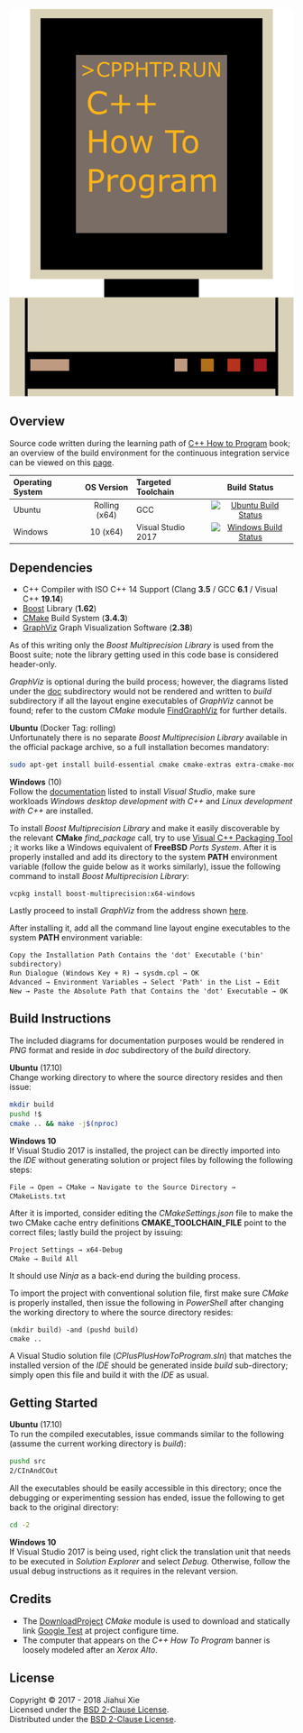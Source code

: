 [![Banner](img/banner.png)](https://en.wikipedia.org/wiki/Xerox_Alto)

## Overview
Source code written during the learning path of [C++ How to Program][HTP]
book; an overview of the build environment for the continuous integration
service can be viewed on this [page][APPVEYOR].

| Operating System | OS Version       | Targeted Toolchain | Build Status |
|:---------------- |:----------------:|:------------------ |:------------:|
| Ubuntu           | Rolling (x64)    | GCC                | [![Ubuntu Build Status](https://circleci.com/gh/jhxie/CPlusPlusHowToProgram.svg?style=shield)](https://circleci.com/gh/jhxie/CPlusPlusHowToProgram) |
| Windows          | 10 (x64)         | Visual Studio 2017 | [![Windows Build Status](https://ci.appveyor.com/api/projects/status/of4r81q7duuxjj0s?svg=true)](https://ci.appveyor.com/project/jhxie/cplusplushowtoprogram) |

## Dependencies
* C++ Compiler with ISO C++ 14 Support (Clang **3.5** / GCC **6.1** / Visual C++ **19.14**)
* [Boost][BST] Library (**1.62**)
* [CMake][CMK] Build System (**3.4.3**)
* [GraphViz][GVZ] Graph Visualization Software (**2.38**)

As of this writing only the *Boost Multiprecision Library* is used from the Boost
suite; note the library getting used in this code base is considered
header-only.

*GraphViz* is optional during the build process; however, the diagrams listed
under the [doc](doc/) subdirectory would not be rendered and written to
*build* subdirectory if all the layout engine executables of *GraphViz* cannot be
found; refer to the custom *CMake* module
[FindGraphViz](cmake/modules/FindGraphViz.cmake) for further details.

**Ubuntu** (Docker Tag: rolling)  
Unfortunately there is no separate *Boost Multiprecision Library* available in
the official package archive, so a full installation becomes mandatory:
```bash
sudo apt-get install build-essential cmake cmake-extras extra-cmake-modules graphviz libboost-all-dev
```

**Windows** (10)  
Follow the [documentation][VS2017] listed to install *Visual Studio*, make sure
workloads *Windows desktop development with C++* and
*Linux development with C++* are installed.

To install *Boost Multiprecision Library* and make it easily discoverable by the
relevant **CMake** *find_package* call, try to use [Visual C++ Packaging Tool][VCPKG]
; it works like a Windows equivalent of **FreeBSD** *Ports System*.
After it is properly installed and add its directory to the system **PATH**
environment variable (follow the guide below as it works similarly), issue the
following command to install *Boost Multiprecision Library*:
```
vcpkg install boost-multiprecision:x64-windows
```
Lastly proceed to install *GraphViz* from the address shown
[here](https://graphviz.gitlab.io/_pages/Download/Download_windows.html).

After installing it, add all the command line layout engine executables to the
system **PATH** environment variable:
```
Copy the Installation Path Contains the 'dot' Executable ('bin' subdirectory)
Run Dialogue (Windows Key + R) → sysdm.cpl → OK
Advanced → Environment Variables → Select 'Path' in the List → Edit
New → Paste the Absolute Path that Contains the 'dot' Executable → OK
```
## Build Instructions
The included diagrams for documentation purposes would be rendered in *PNG*
format and reside in *doc* subdirectory of the *build* directory.

**Ubuntu** (17.10)  
Change working directory to where the source directory resides and then issue:
```bash
mkdir build
pushd !$
cmake .. && make -j$(nproc)
```

**Windows 10**  
If Visual Studio 2017 is installed, the project can be directly imported into
the *IDE* without generating solution or project files by following the
following steps:
```
File → Open → CMake → Navigate to the Source Directory → CMakeLists.txt
```
After it is imported, consider editing the *CMakeSettings.json* file to make the
two CMake cache entry definitions **CMAKE_TOOLCHAIN_FILE** point to the correct
files; lastly build the project by issuing:
```
Project Settings → x64-Debug
CMake → Build All
```
It should use *Ninja* as a back-end during the building process.

To import the project with conventional solution file, first make sure
*CMake* is properly installed, then issue the following in *PowerShell* after
changing the working directory to where the source directory resides:
```
(mkdir build) -and (pushd build)
cmake ..
```
A Visual Studio solution file (*CPlusPlusHowToProgram.sln*) that matches the
installed version of the *IDE* should be generated inside *build* sub-directory;
simply open this file and build it with the *IDE* as usual.

## Getting Started
**Ubuntu** (17.10)  
To run the compiled executables, issue commands similar to the following
(assume the current working directory is *build*):
```bash
pushd src
2/CInAndCOut
```
All the executables should be easily accessible in this directory; once the
debugging or experimenting session has ended, issue the following to get back
to the original directory:
```bash
cd -2
```

**Windows 10**  
If Visual Studio 2017 is being used, right click the translation unit that
needs to be executed in *Solution Explorer* and select *Debug*. Otherwise, follow
the usual debug instructions as it requires in the relevant version.

## Credits
* The [DownloadProject][DOWNPRO] *CMake* module is used to download and
statically link [Google Test][GTEST] at project configure time.
* The computer that appears on the *C++ How To Program* banner is loosely modeled
after an *Xerox Alto*.

## License
Copyright © 2017 - 2018 Jiahui Xie  
Licensed under the [BSD 2-Clause License][BSD2].  
Distributed under the [BSD 2-Clause License][BSD2].  

[APPVEYOR]: https://www.appveyor.com/docs/build-environment/
[BSD2]: https://opensource.org/licenses/BSD-2-Clause
[BST]: https://www.boost.org/
[CMK]: https://cmake.org/
[CMAKEGENERATORS]: https://cmake.org/cmake/help/git-master/manual/cmake-generators.7.html
[DOWNPRO]: https://github.com/Crascit/DownloadProject
[HTP]: https://www.deitel.com/books/cpphtp10
[GTEST]: https://github.com/google/googletest
[GVZ]: https://graphviz.org/
[VCPKG]: https://github.com/Microsoft/vcpkg
[VS2017]: https://docs.microsoft.com/en-us/visualstudio/install/install-visual-studio
